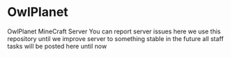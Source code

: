 # OwlPlanet
OwlPlanet MineCraft Server 
You can report server issues here
we use this repository until we improve server to something stable in the future
all staff tasks will be posted here until now

